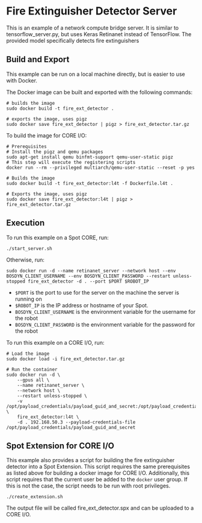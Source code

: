 <!--
Copyright (c) 2023 Boston Dynamics, Inc.  All rights reserved.

Downloading, reproducing, distributing or otherwise using the SDK Software
is subject to the terms and conditions of the Boston Dynamics Software
Development Kit License (20191101-BDSDK-SL).
-->

# Fire Extinguisher Detector Server

This is an example of a network compute bridge server. It is similar to tensorflow_server.py, but uses Keras Retinanet instead of TensorFlow. The provided model specifically detects fire extinguishers

## Build and Export

This example can be run on a local machine directly, but is easier to use with Docker.

The Docker image can be built and exported with the following commands:

```
# builds the image
sudo docker build -t fire_ext_detector .

# exports the image, uses pigz
sudo docker save fire_ext_detector | pigz > fire_ext_detector.tar.gz
```

To build the image for CORE I/O:

```
# Prerequisites
# Install the pigz and qemu packages
sudo apt-get install qemu binfmt-support qemu-user-static pigz
# This step will execute the registering scripts
docker run --rm --privileged multiarch/qemu-user-static --reset -p yes

# Builds the image
sudo docker build -t fire_ext_detector:l4t -f Dockerfile.l4t .

# Exports the image, uses pigz
sudo docker save fire_ext_detector:l4t | pigz > fire_ext_detector.tar.gz
```

## Execution

To run this example on a Spot CORE, run:

```
./start_server.sh
```

Otherwise, run:

```
sudo docker run -d --name retinanet_server --network host --env BOSDYN_CLIENT_USERNAME --env BOSDYN_CLIENT_PASSWORD --restart unless-stopped fire_ext_detector -d . --port $PORT $ROBOT_IP
```

- `$PORT` is the port to use for the server on the machine the server is running on
- `$ROBOT_IP` is the IP address or hostname of your Spot.
- `BOSDYN_CLIENT_USERNAME` is the environment variable for the username for the robot
- `BOSDYN_CLIENT_PASSWORD` is the environment variable for the password for the robot

To run this example on a CORE I/O, run:

```
# Load the image
sudo docker load -i fire_ext_detector.tar.gz

# Run the container
sudo docker run -d \
    --gpus all \
    --name retinanet_server \
    --network host \
    --restart unless-stopped \
    -v /opt/payload_credentials/payload_guid_and_secret:/opt/payload_credentials/payload_guid_and_secret \
    fire_ext_detector:l4t \
    -d . 192.168.50.3 --payload-credentials-file /opt/payload_credentials/payload_guid_and_secret
```

## Spot Extension for CORE I/O

This example also provides a script for building the fire extinguisher detector into a Spot Extension.
This script requires the same prerequisites as listed above for building a docker image for CORE I/O.
Additionally, this script requires that the current user be added to the `docker` user group.
If this is not the case, the script needs to be run with root privileges.

```
./create_extension.sh
```

The output file will be called fire_ext_detector.spx and can be uploaded to a CORE I/O.
